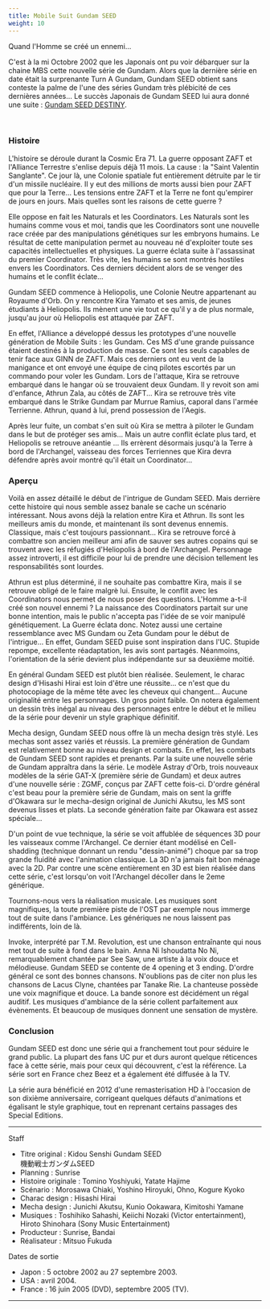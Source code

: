 ```yaml
---
title: Mobile Suit Gundam SEED
weight: 10
---
```






Quand l'Homme se créé un ennemi...


C'est à la mi Octobre 2002 que les Japonais ont pu voir débarquer sur la chaine MBS cette nouvelle série de Gundam. Alors que la dernière série en date était la surprenante Turn A Gundam, Gundam SEED obtient sans conteste la palme de l'une des séries Gundam très plébicité de ces dernières années... Le succès Japonais de Gundam SEED lui aura donné une suite : [Gundam SEED DESTINY](ce/gundam-seed-destiny/gundam-seed-destiny.html).


 


### Histoire


L'histoire se déroule durant la Cosmic Era 71. La guerre opposant ZAFT et l'Alliance Terrestre s'enlise depuis déjà 11 mois. La cause : la "Saint Valentin Sanglante". Ce jour là, une Colonie spatiale fut entièrement détruite par le tir d'un missile nucléaire. Il y eut des millions de morts aussi bien pour ZAFT que pour la Terre... Les tensions entre ZAFT et la Terre ne font qu'empirer de jours en jours. Mais quelles sont les raisons de cette guerre ?


Elle oppose en fait les Naturals et les Coordinators. Les Naturals sont les humains comme vous et moi, tandis que les Coordinators sont une nouvelle race créée par des manipulations génétiques sur les embryons humains. Le résultat de cette manipulation permet au nouveau né d'exploiter toute ses capacités intellectuelles et physiques. La guerre éclata suite à l'assassinat du premier Coordinator. Très vite, les humains se sont montrés hostiles envers les Coordinators. Ces derniers décident alors de se venger des humains et le conflit éclate...


Gundam SEED commence à Heliopolis, une Colonie Neutre appartenant au Royaume d'Orb. On y rencontre Kira Yamato et ses amis, de jeunes étudiants à Heliopolis. Ils mènent une vie tout ce qu'il y a de plus normale, jusqu'au jour où Heliopolis est attaquée par ZAFT.


En effet, l'Alliance a développé dessus les prototypes d'une nouvelle génération de Mobile Suits : les Gundam. Ces MS d'une grande puissance étaient destinés à la production de masse. Ce sont les seuls capables de tenir face aux GINN de ZAFT. Mais ces derniers ont eu vent de la manigance et ont envoyé une équipe de cinq pilotes escortés par un commando pour voler les Gundam. Lors de l'attaque, Kira se retrouve embarqué dans le hangar où se trouvaient deux Gundam. Il y revoit son ami d'enfance, Athrun Zala, au côtés de ZAFT... Kira se retrouve très vite embarqué dans le Strike Gundam par Murrue Ramius, caporal dans l'armée Terrienne. Athrun, quand à lui, prend possession de l'Aegis.


Après leur fuite, un combat s'en suit où Kira se mettra à piloter le Gundam dans le but de protéger ses amis... Mais un autre conflit éclate plus tard, et Heliopolis se retrouve anéantie ... Ils errèrent désormais jusqu'à la Terre à bord de l'Archangel, vaisseau des forces Terriennes que Kira devra défendre après avoir montré qu'il était un Coordinator...



### Aperçu


Voilà en assez détaillé le début de l'intrigue de Gundam SEED. Mais derrière cette histoire qui nous semble assez banale se cache un scénario intéressant. Nous avons déjà la relation entre Kira et Athrun. Ils sont les meilleurs amis du monde, et maintenant ils sont devenus ennemis. Classique, mais c'est toujours passionnant... Kira se retrouve forcé à combattre son ancien meilleur ami afin de sauver ses autres copains qui se trouvent avec les réfugiés d'Heliopolis à bord de l'Archangel. Personnage assez introverti, il est difficile pour lui de prendre une décision tellement les responsabilités sont lourdes.


Athrun est plus déterminé, il ne souhaite pas combattre Kira, mais il se retrouve obligé de le faire malgrè lui. Ensuite, le conflit avec les Coordinators nous permet de nous poser des questions. L'Homme a-t-il créé son nouvel ennemi ? La naissance des Coordinators partait sur une bonne intention, mais le public n'accepta pas l'idée de se voir manipulé génétiquement. La Guerre éclata donc. Notez aussi une certaine ressemblance avec MS Gundam ou Zeta Gundam pour le début de l'intrigue... En effet, Gundam SEED puise sont inspiration dans l'UC. Stupide repompe, excellente réadaptation, les avis sont partagés. Néanmoins, l'orientation de la série devient plus indépendante sur sa deuxième moitié.


En général Gundam SEED est plutôt bien réalisée. Seulement, le charac design d'Hisashi Hirai est loin d'être une réussite... ce n'est que du photocopiage de la même tête avec les cheveux qui changent... Aucune originalité entre les personnages. Un gros point faible. On notera également un dessin très inégal au niveau des personnages entre le début et le milieu de la série pour devenir un style graphique définitif.


Mecha design, Gundam SEED nous offre là un mecha design très stylé. Les mechas sont assez variés et réussis. La première génération de Gundam est relativement bonne au niveau design et combats. En effet, les combats de Gundam SEED sont rapides et prenants. Par la suite une nouvelle série de Gundam appraîtra dans la série. Le modèle Astray d'Orb, trois nouveaux modèles de la série GAT-X (première série de Gundam) et deux autres d'une nouvelle série : ZGMF, conçus par ZAFT cette fois-ci. D'ordre général c'est beau pour la première série de Gundam, mais on sent la griffe d'Okawara sur le mecha-design original de Junichi Akutsu, les MS sont devenus lisses et plats. La seconde génération faite par Okawara est assez spéciale...


D'un point de vue technique, la série se voit affublée de séquences 3D pour les vaisseaux comme l'Archangel. Ce dernier étant modélisé en Cell-shadding (technique donnant un rendu "dessin-animé") choque par sa trop grande fluidité avec l'animation classique. La 3D n'a jamais fait bon ménage avec la 2D. Par contre une scène entièrement en 3D est bien réalisée dans cette série, c'est lorsqu'on voit l'Archangel décoller dans le 2eme générique.


Tournons-nous vers la réalisation musicale. Les musiques sont magnifiques, la toute première piste de l'OST par exemple nous immerge tout de suite dans l'ambiance. Les génériques ne nous laissent pas indifférents, loin de là.


Invoke, interprété par T.M. Revolution, est une chanson entraînante qui nous met tout de suite à fond dans le bain. Anna Ni Ishoudatta No Ni, remarquablement chantée par See Saw, une artiste à la voix douce et mélodieuse. Gundam SEED se contente de 4 opening et 3 ending. D'ordre général ce sont des bonnes chansons. N'oublions pas de citer non plus les chansons de Lacus Clyne, chantées par Tanake Rie. La chanteuse possède une voix magnifique et douce. La bande sonore est décidément un régal auditif. Les musiques d'ambiance de la série collent parfaitement aux évènements. Et beaucoup de musiques donnent une sensation de mystère.



### Conclusion


Gundam SEED est donc une série qui a franchement tout pour séduire le grand public. La plupart des fans UC pur et durs auront quelque réticences face à cette série, mais pour ceux qui découvrent, c'est la référence. La série sort en France chez Beez et a également été diffusée à la TV.


La série aura bénéficié en 2012 d'une remasterisation HD à l'occasion de son dixième anniversaire, corrigeant quelques défauts d'animations et égalisant le style graphique, tout en reprenant certains passages des Special Editions.




---


Staff


* Titre original : Kidou Senshi Gundam SEED  
機動戦士ガンダムSEED
* Planning : Sunrise
* Histoire originale : Tomino Yoshiyuki, Yatate Hajime
* Scénario : Morosawa Chiaki, Yoshino Hiroyuki, Ohno, Kogure Kyoko
* Charac design : Hisashi Hirai
* Mecha design : Junichi Akutsu, Kunio Ookawara, Kimitoshi Yamane
* Musiques : Toshihiko Sahashi, Keiichi Nozaki (Victor entertainment), Hiroto Shinohara (Sony Music Entertainment)
* Producteur : Sunrise, Bandai
* Réalisateur : Mitsuo Fukuda


Dates de sortie


* Japon : 5 octobre 2002 au 27 septembre 2003.
* USA : avril 2004.
* France : 16 juin 2005 (DVD), septembre 2005 (TV).




---


 
 

